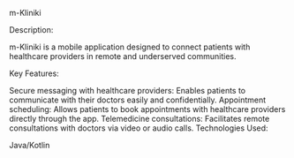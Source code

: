 m-Kliniki

Description:

m-Kliniki is a mobile application designed to connect patients with healthcare providers in remote and underserved communities.

Key Features:

Secure messaging with healthcare providers: Enables patients to communicate with their doctors easily and confidentially.
Appointment scheduling: Allows patients to book appointments with healthcare providers directly through the app.
Telemedicine consultations: Facilitates remote consultations with doctors via video or audio calls.
Technologies Used:

Java/Kotlin
